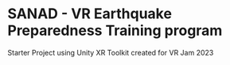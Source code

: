 # SANAD - VR Earthquake Preparedness Training program
 Starter Project using Unity XR Toolkit created for VR Jam 2023

